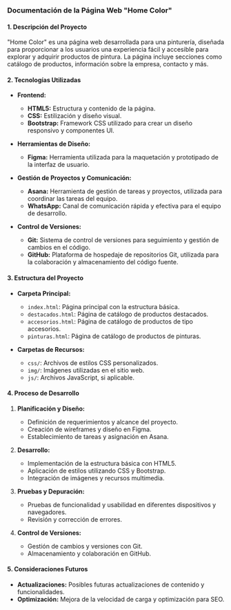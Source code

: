 
### Documentación de la Página Web "Home Color"

#### **1. Descripción del Proyecto**
"Home Color" es una página web desarrollada para una pinturería, diseñada para proporcionar a los usuarios una experiencia fácil y accesible para explorar y adquirir productos de pintura. La página incluye secciones como catálogo de productos, información sobre la empresa, contacto y más.

#### **2. Tecnologías Utilizadas**
- **Frontend:**
  - **HTML5:** Estructura y contenido de la página.
  - **CSS:** Estilización y diseño visual.
  - **Bootstrap:** Framework CSS utilizado para crear un diseño responsivo y componentes UI.
  
- **Herramientas de Diseño:**
  - **Figma:** Herramienta utilizada para la maquetación y prototipado de la interfaz de usuario.
  
- **Gestión de Proyectos y Comunicación:**
  - **Asana:** Herramienta de gestión de tareas y proyectos, utilizada para coordinar las tareas del equipo.
  - **WhatsApp:** Canal de comunicación rápida y efectiva para el equipo de desarrollo.

- **Control de Versiones:**
  - **Git:** Sistema de control de versiones para seguimiento y gestión de cambios en el código.
  - **GitHub:** Plataforma de hospedaje de repositorios Git, utilizada para la colaboración y almacenamiento del código fuente.

#### **3. Estructura del Proyecto**
- **Carpeta Principal:**
  - `index.html`: Página principal con la estructura básica.
  - `destacados.html`: Página de catálogo de productos destacados.
  - `accesorios.html`: Página de catálogo de productos de tipo accesorios.
  - `pinturas.html`: Página de catálogo de productos de pinturas.

- **Carpetas de Recursos:**
  - `css/`: Archivos de estilos CSS personalizados.
  - `img/`: Imágenes utilizadas en el sitio web.
  - `js/`: Archivos JavaScript, si aplicable.

#### **4. Proceso de Desarrollo**
1. **Planificación y Diseño:**
   - Definición de requerimientos y alcance del proyecto.
   - Creación de wireframes y diseño en Figma.
   - Establecimiento de tareas y asignación en Asana.

2. **Desarrollo:**
   - Implementación de la estructura básica con HTML5.
   - Aplicación de estilos utilizando CSS y Bootstrap.
   - Integración de imágenes y recursos multimedia.

3. **Pruebas y Depuración:**
   - Pruebas de funcionalidad y usabilidad en diferentes dispositivos y navegadores.
   - Revisión y corrección de errores.

4. **Control de Versiones:**
   - Gestión de cambios y versiones con Git.
   - Almacenamiento y colaboración en GitHub.

#### **5. Consideraciones Futuros**
- **Actualizaciones:** Posibles futuras actualizaciones de contenido y funcionalidades.
- **Optimización:** Mejora de la velocidad de carga y optimización para SEO.

